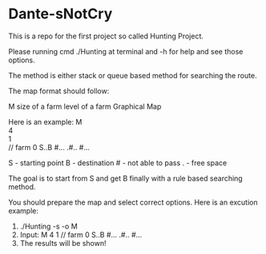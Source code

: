 # Dante-sNotCry

This is a repo for the first project so called Hunting Project.

Please running cmd ./Hunting at terminal and -h for help and see those options.

The method is either stack or queue based method for searching the route.

The map format should follow:

M
size of a farm
level of a farm
Graphical Map

Here is an example:
M <br />
4 <br />
1 <br />
// farm 0
S..B 
#... 
.#.. 
#... 

S - starting point
B - destination
\# - not able to pass
. - free space

The goal is to start from S and get B finally with a rule based searching method.

You should prepare the map and select correct options. Here is an excution example:
1. ./Hunting -s -o M
2. Input:
    M
    4
    1
    // farm 0
    S..B 
    #... 
    .#.. 
    #...
3. The results will be shown!
